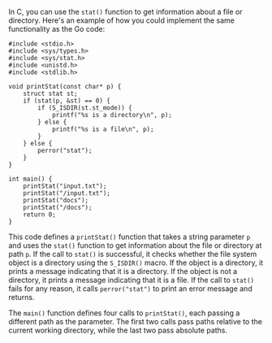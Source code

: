 In C, you can use the `stat()` function to get information about a file or directory. Here's an example of how you could implement the same functionality as the Go code:
```
#include <stdio.h>
#include <sys/types.h>
#include <sys/stat.h>
#include <unistd.h>
#include <stdlib.h>

void printStat(const char* p) {
    struct stat st;
    if (stat(p, &st) == 0) {
        if (S_ISDIR(st.st_mode)) {
            printf("%s is a directory\n", p);
        } else {
            printf("%s is a file\n", p);
        }
    } else {
        perror("stat");
    }
}

int main() {
    printStat("input.txt");
    printStat("/input.txt");
    printStat("docs");
    printStat("/docs");
    return 0;
}
```
This code defines a `printStat()` function that takes a string parameter `p` and uses the `stat()` function to get information about the file or directory at path `p`. If the call to `stat()` is successful, it checks whether the file system object is a directory using the `S_ISDIR()` macro. If the object is a directory, it prints a message indicating that it is a directory. If the object is not a directory, it prints a message indicating that it is a file. If the call to `stat()` fails for any reason, it calls `perror("stat")` to print an error message and returns.

The `main()` function defines four calls to `printStat()`, each passing a different path as the parameter. The first two calls pass paths relative to the current working directory, while the last two pass absolute paths.
